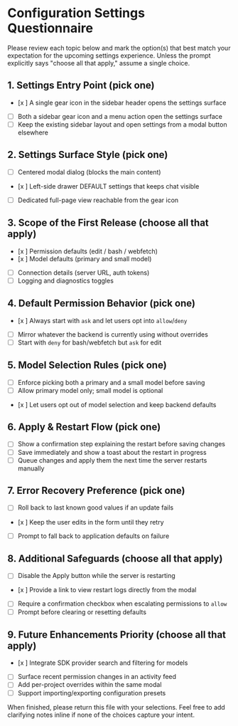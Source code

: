 # Configuration Settings Questionnaire

Please review each topic below and mark the option(s) that best match your expectation for the upcoming settings experience. Unless the prompt explicitly says "choose all that apply," assume a single choice.

## 1. Settings Entry Point (pick one)

- [x ] A single gear icon in the sidebar header opens the settings surface
- [ ] Both a sidebar gear icon and a menu action open the settings surface
- [ ] Keep the existing sidebar layout and open settings from a modal button elsewhere

## 2. Settings Surface Style (pick one)

- [ ] Centered modal dialog (blocks the main content)
- [x ] Left-side drawer DEFAULT settings that keeps chat visible
- [ ] Dedicated full-page view reachable from the gear icon

## 3. Scope of the First Release (choose all that apply)

- [x ] Permission defaults (edit / bash / webfetch)
- [x ] Model defaults (primary and small model)
- [ ] Connection details (server URL, auth tokens)
- [ ] Logging and diagnostics toggles

## 4. Default Permission Behavior (pick one)

- [x ] Always start with `ask` and let users opt into `allow`/`deny`
- [ ] Mirror whatever the backend is currently using without overrides
- [ ] Start with `deny` for bash/webfetch but `ask` for edit

## 5. Model Selection Rules (pick one)

- [ ] Enforce picking both a primary and a small model before saving
- [ ] Allow primary model only; small model is optional
- [x ] Let users opt out of model selection and keep backend defaults

## 6. Apply & Restart Flow (pick one)

- [ ] Show a confirmation step explaining the restart before saving changes
- [ ] Save immediately and show a toast about the restart in progress
- [ ] Queue changes and apply them the next time the server restarts manually

## 7. Error Recovery Preference (pick one)

- [ ] Roll back to last known good values if an update fails
- [x ] Keep the user edits in the form until they retry
- [ ] Prompt to fall back to application defaults on failure

## 8. Additional Safeguards (choose all that apply)

- [ ] Disable the Apply button while the server is restarting
- [x ] Provide a link to view restart logs directly from the modal
- [ ] Require a confirmation checkbox when escalating permissions to `allow`
- [ ] Prompt before clearing or resetting defaults

## 9. Future Enhancements Priority (choose all that apply)

- [x ] Integrate SDK provider search and filtering for models
- [ ] Surface recent permission changes in an activity feed
- [ ] Add per-project overrides within the same modal
- [ ] Support importing/exporting configuration presets

When finished, please return this file with your selections. Feel free to add clarifying notes inline if none of the choices capture your intent.
